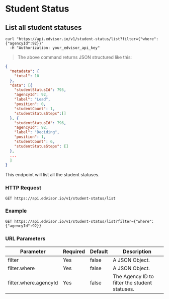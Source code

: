 # Student Status

## List all student statuses

```shell
curl "https://api.edvisor.io/v1/student-status/list?filter={"where":{"agencyId":92}}"
  -H "Authorization: your_edvisor_api_key"
```

> The above command returns JSON structured like this:

```json
{
  "metadata": {
    "total": 10
  },
  "data": [{
    "studentStatusId": 795,
    "agencyId": 92, 
    "label": "Lead", 
    "position": 0,
    "studentCount": 1,
    "studentStatusSteps":[]
  }, {
    "studentStatusId": 796,
    "agencyId": 92,
    "label": "Deciding",
    "position": 1,
    "studentCount": 6,
    "studentStatusSteps": []
  },
  ...
  ]
}

```

This endpoint will list all the student statuses.

### HTTP Request

`GET https://api.edvisor.io/v1/student-status/list`

### Example

`GET https://api.edvisor.io/v1/student-status/list?filter={"where":{"agencyId":92}}`

### URL Parameters

Parameter | Required | Default | Description
--------- | -------- | ------- | -----------
filter | Yes | false | A JSON Object.
filter.where | Yes | false | A JSON Object.
filter.where.agencyId | Yes | false | The Agency ID to filter the student statuses.
